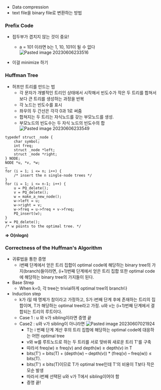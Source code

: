 - Data compression
- text file을 binary file로 변환하는 방법

### Prefix Code
- 접두부가 겹치지 않는 것이 중요!
	- a = 101 이라면 b는 1, 10, 101이 될 수 없다
![Pasted image 20230606233516](https://github.com/lina1919/cs_study/assets/63230463/09719ba3-f4a8-4add-9144-f47aa96cf223)

- 이걸 minimize 하기

### Huffman Tree
- 허프만 트리를 만드는 법
	- 각 문자가 개별적인 트리인 상태에서 시작해서 빈도수가 작은 두 트리를 합쳐서 보다 큰 트리를 생성하는 과정을 반복
	- 각 노드는 빈도수를 표시
	- 좌우의 두 간선은 각각 0과 1로 써줌
	- 합쳐지는 두 트리는 자식노드를 갖는 부모노드를 생성.
	- 부모노드의 빈도수는 두 자식 노드의 빈도수의 합
![Pasted image 20230606233549](https://github.com/lina1919/cs_study/assets/63230463/4e37e3e5-1e84-4d0d-a303-b3e5db0ca854)

```
typedef struct _node { 
	char symbol; 
	int freq; 
	struct _node *left; 
	struct _node *right;
} NODE; 
NODE *u, *v, *w;
… 
for (i = 1; i <= n; i++) { 
	/* insert the n single-node trees */ 
} 
for (i = 1; i <= n-1; i++) {
	u = PQ_delete(); 
	v = PQ_delete(); 
	w = make_a_new_node(); 
	w->left = u; 
	w->right = v; 
	w->freq = u->freq + v->freq; 
	PQ_insert(w); 
}
w = PQ_delete();
/* w points to the optimal tree. */
```
**=> O(nlogn)**

### Correctness of the Huffman's Algorithm
- 귀류법을 통한 증명
	- i번째 단계에서 얻은 트리 집합이 optimal code에 해당하는 binary tree의 가지(branch)들이라면, (i+1)번째 단계에서 얻은 트리 집합 또한 optimal code에 해당하는 binary tree의 가지들이 된다.
- Base Strep
	- When k=0, 각 tree는 trivial하게 optimal tree의 branch다
- Induction step
	- k가 i일 때 명제가 참이라고 가정하고, S가 i번째 단계 후에 존재하는 트리의 집합이며, T가 해당하는 optimal tree라고 가정. u와 v는 (i+1)번째 단계에서 결합되는 트리의 루트이다.
	- Case 1 : u 와 v가 sibling이라면 증명 끝
	- Case2 : u와 v가 sibling이 아니라면
		![Pasted image 20230607021924](https://github.com/lina1919/cs_study/assets/63230463/ad3b75e5-789a-40d3-abef-882923554d8b)
		- T는 i 번째 단계 계산 후의 트리 집합에 해당하는 optimal code에 대응하는 어떤 optimal tree
		- v와 w를 루트노드로 하는 두 트리를 서로 맞바꿔 새로운 트리 T'를 구축
		- 따라서 freq(w) ≥ freq(v) and depth(w) ≥ depth(v) in T
		- bits(T’) = bits(T) + (depth(w) – depth(v)) * (freq(v) – freq(w)) ≤ bits(T).
		- bits(T') ≤ bits(T)이므로 T가 optimal tree인데 T'의 비용이 T보다 작은 모순 발생
		- 따라서 i번째 선택된 u와 v가 T에서 sibling이어야 함
	  - 증명 끝!
